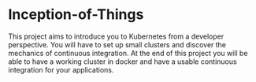 # Inception-of-Things

This project aims to introduce you to Kubernetes from a developer perspective.
You will have to set up small clusters and discover the mechanics of continuous integration. 
At the end of this project you will be able to have a working cluster in docker and have a usable continuous integration for your applications.
